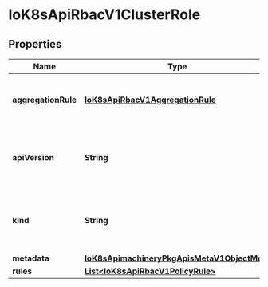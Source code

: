 
# IoK8sApiRbacV1ClusterRole

## Properties
Name | Type | Description | Notes
------------ | ------------- | ------------- | -------------
**aggregationRule** | [**IoK8sApiRbacV1AggregationRule**](IoK8sApiRbacV1AggregationRule.md) | AggregationRule is an optional field that describes how to build the Rules for this ClusterRole. If AggregationRule is set, then the Rules are controller managed and direct changes to Rules will be stomped by the controller. |  [optional]
**apiVersion** | **String** | APIVersion defines the versioned schema of this representation of an object. Servers should convert recognized schemas to the latest internal value, and may reject unrecognized values. More info: https://git.k8s.io/community/contributors/devel/sig-architecture/api-conventions.md#resources |  [optional]
**kind** | **String** | Kind is a string value representing the REST resource this object represents. Servers may infer this from the endpoint the client submits requests to. Cannot be updated. In CamelCase. More info: https://git.k8s.io/community/contributors/devel/sig-architecture/api-conventions.md#types-kinds |  [optional]
**metadata** | [**IoK8sApimachineryPkgApisMetaV1ObjectMeta**](IoK8sApimachineryPkgApisMetaV1ObjectMeta.md) | Standard object&#39;s metadata. |  [optional]
**rules** | [**List&lt;IoK8sApiRbacV1PolicyRule&gt;**](IoK8sApiRbacV1PolicyRule.md) | Rules holds all the PolicyRules for this ClusterRole |  [optional]



